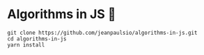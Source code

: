 # Algorithms in JS 💛

```
git clone https://github.com/jeanpaulsio/algorithms-in-js.git
cd algorithms-in-js
yarn install
```
